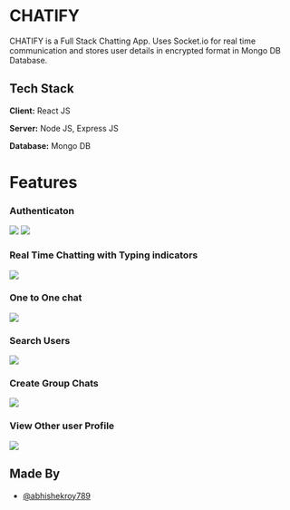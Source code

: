 # CHATIFY

CHATIFY is a Full Stack Chatting App.
Uses Socket.io for real time communication and stores user details in encrypted format in Mongo DB Database.

## Tech Stack

**Client:** React JS

**Server:** Node JS, Express JS

**Database:** Mongo DB

# Features

### Authenticaton

![](https://github.com/abhishekroy789/chat-app/blob/master/screenshots/login.png)
![](https://github.com/abhishekroy789/chat-app/blob/master/screenshots/register.png)

### Real Time Chatting with Typing indicators

![](https://github.com/abhishekroy789/chat-app/blob/master/screenshots/realtime.png)

### One to One chat

![](https://github.com/abhishekroy789/chat-app/blob/master/screenshots/main%20chats%20page.png)

### Search Users

![](https://github.com/abhishekroy789/chat-app/blob/master/screenshots/search.png)

### Create Group Chats

![](https://github.com/abhishekroy789/chat-app/blob/master/screenshots/create%20group.png)

### View Other user Profile

![](https://github.com/abhishekroy789/chat-app/blob/master/screenshots/profile.png)

## Made By

- [@abhishekroy789](https://github.com/abhishekroy789)

